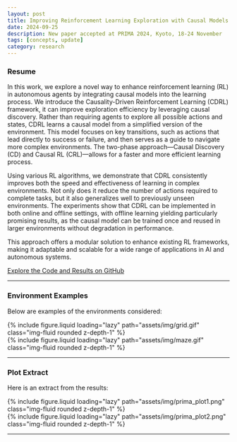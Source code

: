 ```yaml
---
layout: post
title: Improving Reinforcement Learning Exploration with Causal Models
date: 2024-09-25
description: New paper accepted at PRIMA 2024, Kyoto, 18-24 November
tags: [concepts, update]
category: research
---
```


### Resume

In this work, we explore a novel way to enhance reinforcement learning (RL) in autonomous agents by integrating causal
models into the learning process. We introduce the Causality-Driven Reinforcement Learning (CDRL) framework, it can
improve exploration efficiency by leveraging causal discovery. Rather than requiring agents to explore all possible
actions and states, CDRL learns a causal model from a simplified version of the environment. This model focuses
on key transitions, such as actions that lead directly to success or failure, and then serves as a guide to navigate
more complex environments. The two-phase approach—Causal Discovery (CD) and Causal RL (CRL)—allows for a faster
and more efficient learning process.

Using various RL algorithms, we demonstrate that CDRL consistently improves both the speed and effectiveness of
learning in complex environments. Not only does it reduce the number of actions required to complete tasks, but it
also generalizes well to previously unseen environments. The experiments show that CDRL can be implemented in both
online and offline settings, with offline learning yielding particularly promising results, as the causal model
can be trained once and reused in larger environments without degradation in performance.

This approach offers a modular solution to enhance existing RL frameworks, making it adaptable and scalable for
a wide range of applications in AI and autonomous systems.

[Explore the Code and Results on GitHub](https://github.com/Giovannibriglia/AgentGroup_CausalRL)

---

### Environment Examples

Below are examples of the environments considered:

<div class="row mt-3">
    <div class="col-sm mt-3 mt-md-0">
        {% include figure.liquid loading="lazy" path="assets/img/grid.gif" class="img-fluid rounded z-depth-1" %}
    </div>
    <div class="col-sm mt-3 mt-md-0">
        {% include figure.liquid loading="lazy" path="assets/img/maze.gif" class="img-fluid rounded z-depth-1" %}
    </div>
</div>

---

### Plot Extract

Here is an extract from the results:

<div class="row mt-3">
    <div class="col-sm mt-3 mt-md-0">
        {% include figure.liquid loading="lazy" path="assets/img/prima_plot1.png" class="img-fluid rounded z-depth-1" %}
    </div>
</div>

<div class="row mt-3">
    <div class="col-sm mt-3 mt-md-0">
        {% include figure.liquid loading="lazy" path="assets/img/prima_plot2.png" class="img-fluid rounded z-depth-1" %}
    </div>
</div>

---
